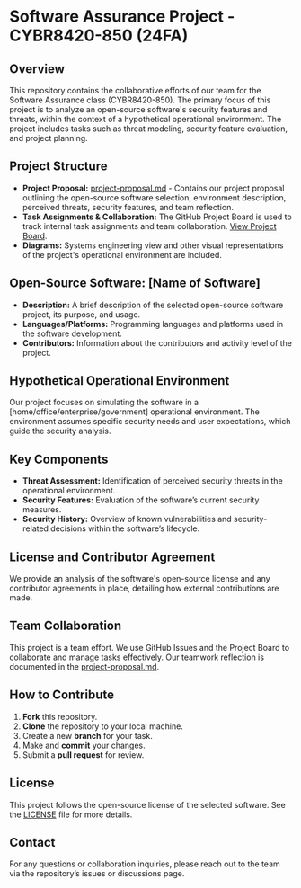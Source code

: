 # Software Assurance Project - CYBR8420-850 (24FA)

## Overview
This repository contains the collaborative efforts of our team for the Software Assurance class (CYBR8420-850). The primary focus of this project is to analyze an open-source software's security features and threats, within the context of a hypothetical operational environment. The project includes tasks such as threat modeling, security feature evaluation, and project planning.

## Project Structure
- **Project Proposal:** [project-proposal.md](./project-proposal.md) - Contains our project proposal outlining the open-source software selection, environment description, perceived threats, security features, and team reflection.
- **Task Assignments & Collaboration:** The GitHub Project Board is used to track internal task assignments and team collaboration. [View Project Board](https://github.com/users/mhenke/projects/3).
- **Diagrams:** Systems engineering view and other visual representations of the project's operational environment are included.

## Open-Source Software: [Name of Software]
- **Description:** A brief description of the selected open-source software project, its purpose, and usage.
- **Languages/Platforms:** Programming languages and platforms used in the software development.
- **Contributors:** Information about the contributors and activity level of the project.

## Hypothetical Operational Environment
Our project focuses on simulating the software in a [home/office/enterprise/government] operational environment. The environment assumes specific security needs and user expectations, which guide the security analysis.

## Key Components
- **Threat Assessment:** Identification of perceived security threats in the operational environment.
- **Security Features:** Evaluation of the software’s current security measures.
- **Security History:** Overview of known vulnerabilities and security-related decisions within the software’s lifecycle.

## License and Contributor Agreement
We provide an analysis of the software's open-source license and any contributor agreements in place, detailing how external contributions are made.

## Team Collaboration
This project is a team effort. We use GitHub Issues and the Project Board to collaborate and manage tasks effectively. Our teamwork reflection is documented in the [project-proposal.md](./project-proposal.md).

## How to Contribute
1. **Fork** this repository.
2. **Clone** the repository to your local machine.
3. Create a new **branch** for your task.
4. Make and **commit** your changes.
5. Submit a **pull request** for review.

## License
This project follows the open-source license of the selected software. See the [LICENSE](./LICENSE) file for more details.

## Contact
For any questions or collaboration inquiries, please reach out to the team via the repository’s issues or discussions page.
